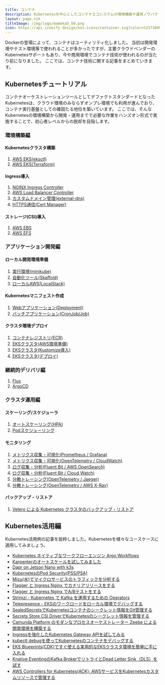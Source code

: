 ```yaml
---
title: コンテナ
description: Kubernetesを中心としたコンテナエコシステムの環境構築や運用ノウハウ
layout: page.njk
titleImage: /img/logo/mameka5_50.png
icon: https://api.iconify.design/eos-icons/container.svg?color=%23730099&height=28
---
```


Dockerの登場によって、コンテナはユーティリティ化しました。
当初は開発環境やテスト環境等で使われることが多かったですが、主要クラウドベンダーのKubernetesサポートもあり、今や商用環境でコンテナ技術が使われるのが当たり前になりました。
ここでは、コンテナ技術に関する記事をまとめていきます。

## Kubernetesチュートリアル
コンテナオーケストレーションツールとしてデファクトスタンダードとなったKubernetesは、クラウド環境のみならずオンプレ環境でも利用が進んでおり、コンテナ実行基盤としての確固たる地位を築いています。
ここでは、そんなKubernetesの環境構築から開発・運用までで必要な作業をハンズオン形式で実施することで、初心者レベルからの脱却を目指します。

### 環境構築編
#### Kubernetesクラスタ構築
1. [AWS EKS(eksctl)](/containers/k8s/tutorial/infra/aws-eks-eksctl/)
2. [AWS EKS(Terraform)](/containers/k8s/tutorial/infra/aws-eks-terraform/)

#### Ingress導入
1. [NGINX Ingress Controller](/containers/k8s/tutorial/ingress/ingress-nginx/)
2. [AWS Load Balancer Controller](/containers/k8s/tutorial/ingress/ingress-aws/)
3. [カスタムドメイン管理(external-dns)](/containers/k8s/tutorial/ingress/external-dns/)
4. [HTTPS通信(Cert Manager)](/containers/k8s/tutorial/ingress/https/)

#### ストレージ(CSI)導入
1. [AWS EBS](/containers/k8s/tutorial/storage/ebs/)
2. [AWS EFS](/containers/k8s/tutorial/storage/efs/)

### アプリケーション開発編
#### ローカル開発環境準備
1. [実行環境(minikube)](/containers/k8s/tutorial/app/minikube/)
2. [自動化ツール(Skaffold)](/containers/k8s/tutorial/app/skaffold/)
3. [ローカルAWS(LocalStack)](/containers/k8s/tutorial/app/localstack/)

#### Kubernetesマニフェスト作成
1. [Webアプリケーション(Deployment)](/containers/k8s/tutorial/app/web-app/)
2. [バッチアプリケーション(CronJob/Job)](/containers/k8s/tutorial/app/batch/)

#### クラスタ環境デプロイ
1. [コンテナレジストリ(ECR)](/containers/k8s/tutorial/app/container-registry/)
2. [EKSクラスタ(AWS環境準備)](/containers/k8s/tutorial/app/eks-1/)
3. [EKSクラスタ(Kustomize導入)](/containers/k8s/tutorial/app/eks-2/)
4. [EKSクラスタ(デプロイ)](/containers/k8s/tutorial/app/eks-3/)

### 継続的デリバリ編
1. [Flux](/containers/k8s/tutorial/delivery/flux/)
2. [ArgoCD](/containers/k8s/tutorial/delivery/argocd/)

### クラスタ運用編
#### スケーリング/スケジューラ
1. [オートスケーリング(HPA)](/containers/k8s/tutorial/ops/hpa/)
2. [Podスケジューリング](/containers/k8s/tutorial/ops/scheduling/)

#### モニタリング
1. [メトリクス収集・可視化(Prometheus / Grafana)](/containers/k8s/tutorial/ops/prometheus/)
2. [メトリクス収集・可視化(OpenTelemetry / CloudWatch)](/containers/k8s/tutorial/ops/opentelemetry/)
3. [ログ収集・分析(Fluent Bit / AWS OpenSearch)](/containers/k8s/tutorial/ops/opensearch/)
4. [ログ収集・分析(Fluent Bit / Cloud Watch)](/containers/k8s/tutorial/ops/cloudwatch/)
5. [分散トレーシング(OpenTelemetry / Jaeger)](/containers/k8s/tutorial/ops/jaeger/)
6. [分散トレーシング(OpenTelemetry / AWS X-Ray)](/containers/k8s/tutorial/ops/awsxray/)

#### バックアップ・リストア
1. [Velero による Kubernetes クラスタのバックアップ・リストア](/containers/k8s/tutorial/ops/velero-backup/)

## Kubernetes活用編
Kubernetes活用例の記事を抜粋しました。Kubernetesを様々なユースケースに適用してみましょう。

- [Kubernetes ネイティブなワークフローエンジン Argo Workflows](/containers/k8s/tutorial/advanced/argo-workflows/)
- [Karpenterのオートスケールを試してみました](/blogs/2022/02/13/introduce-karpenter/)
- [Dapr on Jetson Nano with k3s](/blogs/2022/01/03/dapr-on-jetson-nano-with-k3s/)
- [KubernetesのPod Security(PSS/PSA)](/blogs/2022/03/03/pss-psa/)
- [Mizu(水)でマイクロサービスのトラフィックを分析する](/blogs/2022/05/04/mizu-intro/)
- [Flagger と Ingress Nginx でカナリアリリースをする](/blogs/2022/05/08/flagger-nginx-canary/)
- [Flagger と Ingress Nginx でA/Bテストをする](/blogs/2022/05/15/flagger-nginx-abtesting/)
- [Strimzi - Kubernetes で Kafka を運用するための Operators](/blogs/2022/05/25/strimzi-kafka-operators/)
- [Telepresence - EKSのワークロードをローカル環境でデバッグする](/blogs/2022/06/04/telepresence-on-eks/)
- [SealedSecretsでKubernetesコンテナのシークレット情報をGit管理する](/blogs/2022/06/05/introduce-sealedsecrets/)
- [Secrets Store CSI DriverでKubernetesのシークレット情報を管理する](/blogs/2022/07/13/secrets-store-csi-driver-intro/)
- [Camunda Platform のモダンなプロセスオーケストレーター Zeebe による開発環境を構築する](/blogs/2022/07/17/camunda-zeebe/)
- [Ingressを強化したKubernetes Gateway APIを試してみる](/blogs/2022/07/24/k8s-gateway-api-intro/)
- [kubectl debugを使ってKubernetesのコンテナをデバッグする](/blogs/2022/08/25/kubernetes-ephemeral-containers-intro/)
- [EKS Blueprints(CDK)ですぐ使える実用的なEKSクラスタ環境を簡単に手に入れる](/blogs/2022/09/01/eks-blueprints-cdk-intro/)
- [Knative EventingのKafka BrokerでリトライとDead Letter Sink（DLS）を試す](/blogs/2022/09/13/knative-broker-dls/)
- [AWS Controllers for Kubernetes(ACK): AWSサービスをKubernetesカスタムリソースで管理する](/blogs/2022/09/14/aws-controllers-k8s-intro/)
